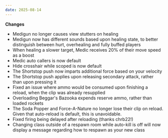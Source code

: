```yaml
---
date: 2025-08-14
---
```


**Changes**

* Medigun no longer causes view stutters on healing
* Medigun now has different sounds based upon healing state, to better distinguish between hurt, overhealing and fully buffed players
* When healing a slower target, Medic receives 20% of their move speed as a boost
* Medic auto callers is now default
* Hide crosshair while scoped is now default
* The Shortstop push now imparts additional force based on your velocity
* The Shortstop push applies upon releasing secondary attack, rather than upon pressing it
* Fixed an issue where ammo would be consumed upon finishing a reload, when the clip was already resupplied
* Overloading Beggar's Bazooka expends reserve ammo, rather than loaded rockets
* The Soda Popper and Force-A-Nature no longer lose their clip on reload. Given that auto-reload is default, this is unavoidable.
* Fixed firing being delayed after reloading (thanks chrb22!)
* Changing class outside of a respawn room while auto-kill is off will now display a message regarding how to respawn as your new class
